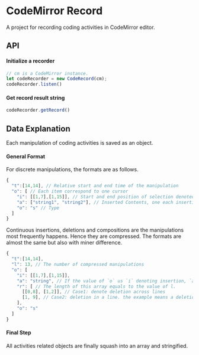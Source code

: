 # CodeMirror Record

A project for recording coding activities in CodeMirror editor.

## API

#### Initialize a recorder

```js
// cm is a CodeMirror instance.
let codeRecorder = new CodeRecord(cm);
codeRecorder.listen()
```

#### Get record result string

```js
codeRecorder.getRecord()
```

## Data Explanation

Each manipulation of coding activities is saved as an object.

#### General Format

For discrete manipulations, the formats are as follows.

```js
{
  "t":[14,14], // Relative start and end time of the manipulation
  "o": [ // Each item correspond to one cursor
    "i": [[1,7],[1,15]], // Start and end position of selection denoted by line number and position in the line. The end position (with the outer brackets) is omitted if the start and end position is the same.
    "a": ["string1", "string2"], // Inserted Contents, one each insertion.
    "o": "s" // Type
  ]
}
```

Continuous insertions, deletions and compositions are the manipulations most frequently happens. Hence they are compressed. The formats are almost the same but also with miner difference.

```js
{
  "t":[14,14],
  "l": 13, // The number of compressed manipulations
  "o": [
    "i": [[1,7],[1,15]],
    "a": "string", // If the value of `o` us `i` denoting insertion, `a` is a string which at each time a character is inserted. Otherwise, it should be not difference from the format from discrete manipulations.
    "r": [ // The length of this array equals to the value of l.
      [[0,8], [1,2]], // Case1: denote deletion across lines
      [1, 9], // Case2: deletion in a line. the example means a deletion of 1 character for 9 times.
    ],
    "o": "s"
  ]
}
```

#### Final Step

All activities related objects are finally squash into an array and stringified.  